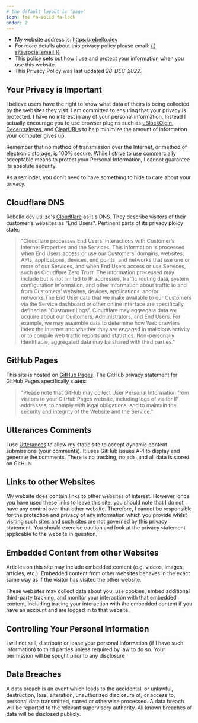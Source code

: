 ```yaml
---
# the default layout is 'page'
icon: fas fa-solid fa-lock
order: 2
---
```

* My website address is: <a href="https://rebello.dev">https://rebello.dev</a>
* For more details about this privacy policy please email: <a class="u-email" href="mailto:{{ site.social.email }}">{{ site.social.email }}</a>
* This policy sets out how I use and protect your information when you use this website.
* This Privacy Policy was last updated _28-DEC-2022_.

## Your Privacy is Important
I believe users have the right to know what data of theirs is being collected by the websites they visit. I am committed to ensuring that your privacy is protected. I have no interest in any of your personal information. Instead I actually encourage you to use browser plugins such as [uBlockOigin](https://ublockorigin.com/), [Decentraleyes](https://decentraleyes.org/), and [ClearURLs](https://github.com/ClearURLs/Addon) to help minimize the amount of information your computer gives up.

Remember that no method of transmission over the Internet, or method of electronic storage, is 100% secure. While I strive to use commercially acceptable means to protect your Personal Information, I cannot guarantee its absolute security.

As a reminder, you don't need to have something to hide to care about your privacy.

## Cloudflare DNS
Rebello.dev utilize's [Cloudflare](https://www.cloudflare.com/privacypolicy/) as it's DNS. They describe visitors of their customer's websites as "End Users". Pertinent parts of its privacy ploicy state:

>"Cloudflare processes End Users’ interactions with Customer’s Internet Properties and the Services. This information is processed when End Users access or use our Customers’ domains, websites, APIs, applications, devices, end points, and networks that use one or more of our Services, and when End Users access or use Services, such as Cloudflare Zero Trust. The information processed may include but is not limited to IP addresses, traffic routing data, system configuration information, and other information about traffic to and from Customers’ websites, devices, applications, and/or networks.The End User data that we make available to our Customers via the Service dashboard or other online interface are specifically defined as “Customer Logs”.
>Cloudflare may aggregate data we acquire about our Customers, Administrators, and End Users. For example, we may assemble data to determine how Web crawlers index the Internet and whether they are engaged in malicious activity or to compile web traffic reports and statistics. Non-personally identifiable, aggregated data may be shared with third parties."

## GitHub Pages
This site is hosted on [GitHub Pages](https://docs.github.com/en/github/site-policy/github-privacy-statement#github-pages). The GitHub privacy statement for GitHub Pages specifically states:

>"Please note that GitHub may collect User Personal Information from visitors to your GitHub Pages website, including logs of visitor IP addresses, to comply with legal obligations, and to maintain the security and integrity of the Website and the Service."

## Utterances Comments
I use [Utterances](https://utteranc.es/) to allow my static site to accept dynamic content submissions (your comments). It uses GitHub issues API to display and generate the comments. There is no tracking, no ads, and all data is stored on GitHub.

## Links to other Websites
My website does contain links to other websites of interest. However, once you have used these links to leave this site, you should note that I do not have any control over that other website. Therefore, I cannot be responsible for the protection and privacy of any information which you provide whilst visiting such sites and such sites are not governed by this privacy statement. You should exercise caution and look at the privacy statement applicable to the website in question.

## Embedded Content from other Websites
Articles on this site may include embedded content (e.g. videos, images, articles, etc.). Embedded content from other websites behaves in the exact same way as if the visitor has visited the other website.

These websites may collect data about you, use cookies, embed additional third-party tracking, and monitor your interaction with that embedded content, including tracing your interaction with the embedded content if you have an account and are logged in to that website.

## Controlling Your Personal Information
I will not sell, distribute or lease your personal information (if I have such information) to third parties unless required by law to do so. Your permission will be sought prior to any disclosure

## Data Breaches
A data breach is an event which leads to the accidental, or unlawful, destruction, loss, alteration, unauthorized disclosure of, or access to, personal data transmitted, stored or otherwise processed. A data breach will be reported to the relevant supervisory authority. All known breaches of data will be disclosed publicly.